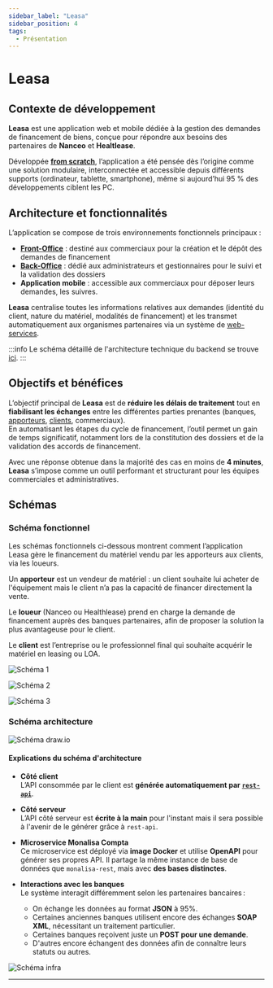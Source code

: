 ```yaml
---
sidebar_label: "Leasa"
sidebar_position: 4
tags:
  - Présentation
---
```


# Leasa

## Contexte de développement

**Leasa** est une application web et mobile dédiée à la gestion des demandes de financement de biens, conçue pour répondre aux besoins des partenaires de **Nanceo** et **Healtlease**.

Développée **[from scratch](../glossaire/Vocab.md#développement-from-scratch)**, l’application a été pensée dès l’origine comme une solution modulaire, interconnectée et accessible depuis différents supports (ordinateur, tablette, smartphone), même si aujourd’hui 95 % des développements ciblent les PC.

## Architecture et fonctionnalités

L’application se compose de trois environnements fonctionnels principaux :

- **[Front-Office](../glossaire/Vocab.md#front-office)** : destiné aux commerciaux pour la création et le dépôt des demandes de financement  
- **[Back-Office](../glossaire/Vocab.md#back-office)** : dédié aux administrateurs et gestionnaires pour le suivi et la validation des dossiers  
- **Application mobile** : accessible aux commerciaux pour déposer leurs demandes, les suivres.

**Leasa** centralise toutes les informations relatives aux demandes (identité du client, nature du matériel, modalités de financement) et les transmet automatiquement aux organismes partenaires via un système de [web-services](../glossaire/Vocab.md#web-service).

:::info
Le schéma détaillé de l'architecture technique du backend se trouve [ici](../annexes/Presentation-projets/Architecture).
:::

## Objectifs et bénéfices

L’objectif principal de **Leasa** est de **réduire les délais de traitement** tout en **fiabilisant les échanges** entre les différentes parties prenantes (banques, [apporteurs](../glossaire/Vocab_metier.md#apporteur), [clients](../glossaire/Vocab_metier.md#client), commerciaux).  
En automatisant les étapes du cycle de financement, l’outil permet un gain de temps significatif, notamment lors de la constitution des dossiers et de la validation des accords de financement.

Avec une réponse obtenue dans la majorité des cas en moins de **4 minutes**, **Leasa** s’impose comme un outil performant et structurant pour les équipes commerciales et administratives.

## Schémas

### Schéma fonctionnel

Les schémas fonctionnels ci-dessous montrent comment l’application Leasa gère le financement du matériel vendu par les apporteurs aux clients, via les loueurs.

Un **apporteur** est un vendeur de matériel : un client souhaite lui acheter de l'équipement mais le client n’a pas la capacité de financer directement la vente.

Le **loueur** (Nanceo ou Healthlease) prend en charge la demande de financement auprès des banques partenaires, afin de proposer la solution la plus avantageuse pour le client.

Le **client** est l’entreprise ou le professionnel final qui souhaite acquérir le matériel en leasing ou LOA.

![Schéma 1](/img/presentation/pres_nanceo1.png)

![Schéma 2](/img/presentation/pres_nanceo2.png)

![Schéma 3](/img/presentation/pres_nanceo3.png)

### Schéma architecture

![Schéma draw.io](/img/presentation/Schema-architecture-leasa.png)

#### Explications du schéma d'architecture

- **Côté client**  
  L’API consommée par le client est **générée automatiquement par [`rest-api`](../annexes/Presentation-projets/ml_rest_api)**.

- **Côté serveur**  
  L’API côté serveur est **écrite à la main** pour l'instant mais il sera possible à l'avenir de le générer grâce à `rest-api`.

- **Microservice Monalisa Compta**  
  Ce microservice est déployé via **image Docker** et utilise **OpenAPI** pour générer ses propres API. Il partage la même instance de base de données que `monalisa-rest`, mais avec **des bases distinctes**.  

- **Interactions avec les banques**  
  Le système interagit différemment selon les partenaires bancaires :
  - On échange les données au format **JSON** à 95%.  
  - Certaines anciennes banques utilisent encore des échanges **SOAP XML**, nécessitant un traitement particulier. 
  - Certaines banques reçoivent juste un **POST pour une demande**.
  - D'autres encore échangent des données afin de connaître leurs statuts ou autres.  

![Schéma infra](/img/presentation/architecture-infra-leasa.png)

---

